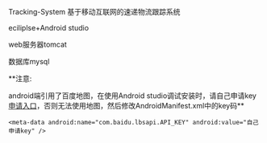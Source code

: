 Tracking-System 基于移动互联网的速递物流跟踪系统

eciliplse+Android studio

web服务器tomcat

数据库mysql

**注意:

android端引用了百度地图，在使用Android studio调试安装时，请自己申请key
[申请入口](%5Bhttp://lbsyun.baidu.com/index.php?title=androidsdk/guide/create-project/ak%5D)，否则无法使用地图，然后修改AndroidManifest.xml中的key码**

 `
 <meta-data
     android:name="com.baidu.lbsapi.API_KEY"
     android:value="自己申请key" />
 `

